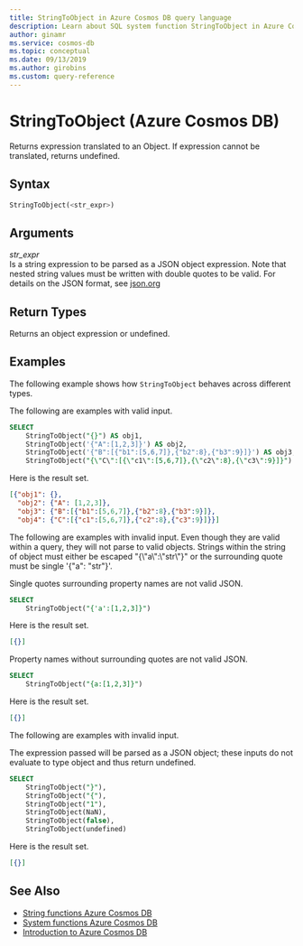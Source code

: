 ```yaml
---
title: StringToObject in Azure Cosmos DB query language
description: Learn about SQL system function StringToObject in Azure Cosmos DB.
author: ginamr
ms.service: cosmos-db
ms.topic: conceptual
ms.date: 09/13/2019
ms.author: girobins
ms.custom: query-reference
---
```

# StringToObject (Azure Cosmos DB)
 Returns expression translated to an Object. If expression cannot be translated, returns undefined.  
  
## Syntax
  
```sql
StringToObject(<str_expr>)  
```  
  
## Arguments
  
*str_expr*  
   Is a string expression to be parsed as a JSON object expression. Note that nested string values must be written with double quotes to be valid. For details on the JSON format, see [json.org](https://json.org/)  
  
## Return Types
  
  Returns an object expression or undefined.  
  
## Examples
  
  The following example shows how `StringToObject` behaves across different types. 
  
 The following are examples with valid input.

```sql
SELECT 
    StringToObject("{}") AS obj1, 
    StringToObject('{"A":[1,2,3]}') AS obj2,
    StringToObject('{"B":[{"b1":[5,6,7]},{"b2":8},{"b3":9}]}') AS obj3, 
    StringToObject("{\"C\":[{\"c1\":[5,6,7]},{\"c2\":8},{\"c3\":9}]}") AS obj4
``` 

Here is the result set.

```json
[{"obj1": {}, 
  "obj2": {"A": [1,2,3]}, 
  "obj3": {"B":[{"b1":[5,6,7]},{"b2":8},{"b3":9}]},
  "obj4": {"C":[{"c1":[5,6,7]},{"c2":8},{"c3":9}]}}]
```

 The following are examples with invalid input.
Even though they are valid within a query, they will not parse to valid objects. 
 Strings within the string of object must either be escaped "{\\"a\\":\\"str\\"}" or the surrounding quote must be single 
 '{"a": "str"}'.

Single quotes surrounding property names are not valid JSON.

```sql
SELECT 
    StringToObject("{'a':[1,2,3]}")
```

Here is the result set.

```json
[{}]
```  

Property names without surrounding quotes are not valid JSON.

```sql
SELECT 
    StringToObject("{a:[1,2,3]}")
```

Here is the result set.

```json
[{}]
``` 

The following are examples with invalid input.

 The expression passed will be parsed as a JSON object; these inputs do not evaluate to type object and thus return undefined.

```sql
SELECT 
    StringToObject("}"),
    StringToObject("{"),
    StringToObject("1"),
    StringToObject(NaN), 
    StringToObject(false), 
    StringToObject(undefined)
``` 
 
 Here is the result set.

```json
[{}]
```

## See Also

- [String functions Azure Cosmos DB](sql-query-string-functions.md)
- [System functions Azure Cosmos DB](sql-query-system-functions.md)
- [Introduction to Azure Cosmos DB](introduction.md)
